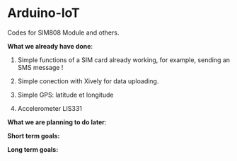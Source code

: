 # Arduino-IoT
Codes for SIM808 Module and others.

**What we already have done**:

  1) Simple functions of a SIM card already working, for example, sending an SMS message !
  
  2) Simple conection with Xively for data uploading.
  
  3) Simple GPS: latitude et longitude
  
  4) Accelerometer LIS331

**What we are planning to do later**:

  **Short term goals:**
  
  **Long term goals:**
